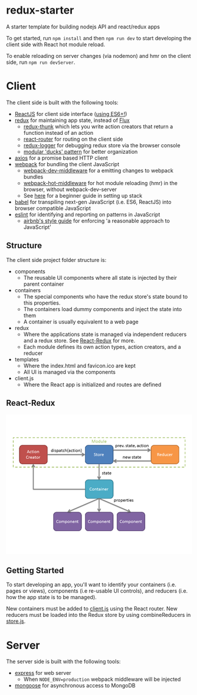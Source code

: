 # redux-starter
A starter template for building nodejs API and react/redux apps

To get started, run ```npm install``` and then ```npm run dev``` to start developing the client side with React hot module reload.

To enable reloading on server changes (via nodemon) and hmr on the client side, run ```npm run devServer```.

# Client
The client side is built with the following tools:

* [ReactJS](https://facebook.github.io/react/) for client side interface ([using ES6+!](https://babeljs.io/blog/2015/06/07/react-on-es6-plus))
* [redux](http://redux.js.org/) for maintaining app state, instead of [Flux](http://fluxxor.com/what-is-flux.html)
  * [redux-thunk](https://github.com/gaearon/redux-thunk) which lets you write action creators that return a function instead of an action
  * [react-router](https://github.com/ReactTraining/react-router) for routing on the client side
  * [redux-logger](https://github.com/evgenyrodionov/redux-logger) for debugging redux store via the browser console
  * [modular 'ducks' pattern](https://github.com/erikras/ducks-modular-redux) for better organization
* [axios](https://github.com/mzabriskie/axios) for a promise based HTTP client
* [webpack](https://webpack.github.io/docs/what-is-webpack.html) for bundling the client JavaScript
  * [webpack-dev-middleware](https://github.com/webpack/webpack-dev-middleware) for a emitting changes to webpack bundles 
  * [webpack-hot-middleware](https://github.com/glenjamin/webpack-hot-middleware) for hot module reloading (hmr) in the browser, without webpack-dev-server
  * See [here](https://www.codementor.io/tamizhvendan/beginner-guide-setup-reactjs-environment-npm-babel-6-webpack-du107r9zr) for a beginner guide in setting up stack
* [babel](http://babeljs.io/) for transpiling next-gen JavaScript (i.e. ES6, ReactJS) into browser compatible JavaScript
* [eslint](http://eslint.org/) for identifying and reporting on patterns in JavaScript
  * [airbnb's style guide](https://github.com/airbnb/javascript) for enforcing 'a reasonable approach to JavaScript'

## Structure
The client side project folder structure is:

* components
  * The reusable UI components where all state is injected by their parent container 
* containers
  * The special components who have the redux store's state bound to this properties.  
  * The containers load dummy components and inject the state into them
  * A container is usually equivalent to a web page
* redux
  * Where the applications state is managed via independent reducers and a redux store. See [React-Redux](#react-redux) for more.
  * Each module defines its own action types, action creators, and a reducer
* templates
  * Where the index.html and favicon.ico are kept
  * All UI is managed via the components
* client.js
  * Where the React app is initialized and routes are defined

## React-Redux
![react/redux](docs/img/redux.png)

## Getting Started
To start developing an app, you'll want to identify your containers (i.e. pages or views), components (i.e re-usable UI controls), and reducers (i.e. how the app state is to be managed).

New containers must be added to [client.js](client/client.js) using the React router. New reducers must be loaded into the Redux store by using combineReducers in [store.js](client/redux/store.js). 

# Server
The server side is built with the following tools:

* [express](https://github.com/expressjs/express) for web server
  * When ```NODE_ENV=production``` webpack middleware will be injected
* [mongoose](https://github.com/Automattic/mongoose) for asynchronous access to MongoDB
